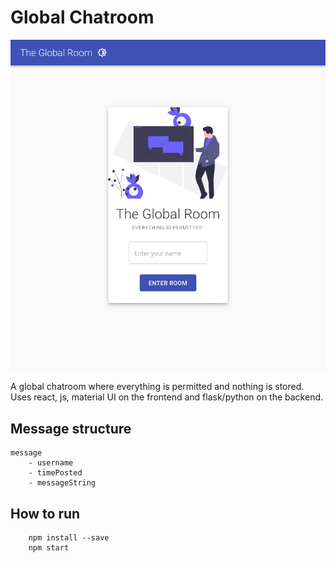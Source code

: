 # Global Chatroom

![screenshot of program](./screenshot.png)

A global chatroom where everything is permitted and nothing is stored. Uses react, js, material UI on the frontend and flask/python on the backend.

## Message structure

```
message 
    - username
    - timePosted
    - messageString

```

## How to run

```
    npm install --save
    npm start
```